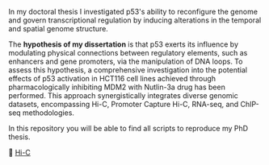 In my doctoral thesis I investigated p53's ability to reconfigure the genome and govern transcriptional regulation by inducing alterations in the temporal and spatial genome structure. 

The **hypothesis of my dissertation** is that p53 exerts its influence by modulating physical connections between regulatory elements, such as enhancers and gene promoters, via the manipulation of DNA loops.
To assess this hypothesis, a comprehensive investigation into the potential effects of p53 activation in HCT116 cell lines achieved through pharmacologically inhibiting MDM2 with Nutlin-3a drug has been performed. This approach synergistically integrates diverse genomic datasets, encompassing Hi-C, Promoter Capture Hi-C, RNA-seq, and ChIP-seq methodologies. 

In this repository you will be able to find all scripts to reproduce my PhD thesis.

:open_file_folder: [Hi-C](code/HiC/)

